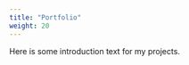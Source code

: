 ```yaml
---
title: "Portfolio"
weight: 20
---
```


Here is some introduction text for my projects.


<!-- ---
title: "Portfolio" # Title of your project
date: 2020-07-31T15:57:26-05:00
weight: 20 # Order in which to show this project on the home page
external_link: "" # Optional external link instead of modal
resources:
    - src: plant.jpg
      params:
          weight: -100 # Optional weighting for a specific image in this project folder
draft: true
--- -->


